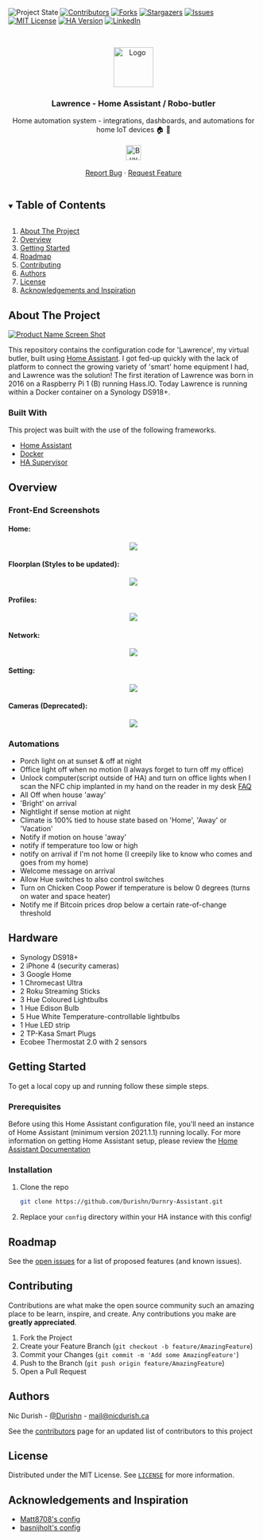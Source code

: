 <!--
*** Thanks for checking out the Ender-README-Template. This repository was forked
*** from othneildrew's Best-README-Template available at
*** https://github.com/othneildrew/Best-README-Template
***
***
***
*** To avoid retyping too much info. Do a search and replace for the following:
*** Durishn, Durnry-Assistant, Lawrence - Home Assistant / Robo-butler, project_description, project_url
-->
<!-- To change the stability level, replace 'stable' with 'stable', 'unstable', 'experimental', or 'deprecated'-->
![Project State][stable-shield]
[![Contributors][contributors-shield]][contributors-url]
[![Forks][forks-shield]][forks-url]
[![Stargazers][stars-shield]][stars-url]
[![Issues][issues-shield]][issues-url]
[![MIT License][license-shield]][license-url]
[![HA Version](https://img.shields.io/badge/Home%20Assistant-2021.1.1%20-darkblue)](https://github.com/home-assistant/core/releases/tag/2021.1.1)
[![LinkedIn][linkedin-shield]][linkedin-url]



<!-- PROJECT LOGO -->
<br />
<p align="center">
  <a href="https://github.com/Durishn/Durnry-Assistant">
    <img src="https://www.home-assistant.io/images/home-assistant-logo.svg" alt="Logo" width="80" height="80">
  </a>

  <h3 align="center">Lawrence - Home Assistant / Robo-butler</h3>

  <p align="center">
    Home automation system - integrations, dashboards, and automations for home IoT devices 🏠 🤖
    <br />
    <br />
    <a href='https://www.buymeacoffee.com/nicdurish' target='_blank' style='margin-top:50px;'><img height='30' src='https://az743702.vo.msecnd.net/cdn/kofi1.png?v=0' border='0' alt='Buy Me a Coffee' /></a>
    <br />
    <br/ >
    <a href="https://github.com/Durishn/Durnry-Assistant/issues">Report Bug</a>
    ·
    <a href="https://github.com/Durishn/Durnry-Assistant/issues">Request Feature</a>
  </p>
</p>



<!-- TABLE OF CONTENTS -->
<details open="open">
  <summary><h2 style="display: inline-block">Table of Contents</h2></summary>
  <ol>
    <li><a href="#about-the-project">About The Project</a></li>
    <li><a href="#overview">Overview</a></li>
    <li><a href="#getting-started">Getting Started</a></li>
    <li><a href="#roadmap">Roadmap</a></li>
    <li><a href="#contributing">Contributing</a></li>
    <li><a href="#authors">Authors</a></li>
    <li><a href="#license">License</a></li>
    <li><a href="#acknowledgements-and-inspiration">Acknowledgements and Inspiration</a></li>
  </ol>
</details>



<!-- ABOUT THE PROJECT -->
## About The Project

[![Product Name Screen Shot][product-screenshot]](https://project_url)

This repository contains the configuration code for 'Lawrence', my virtual butler, built using [Home Assistant](https://home-assistant.io/). I got fed-up quickly with the lack of platform to connect the growing variety of 'smart' home equipment I had, and Lawrence was the solution! The first iteration of Lawrence was born in 2016 on a Raspberry Pi 1 (B) running Hass.IO. Today Lawrence is running within a Docker container on a Synology DS918+.

### Built With

This project was built with the use of the following frameworks.
* [Home Assistant](https://www.home-assistant.io/)
* [Docker](https://docker.com)
* [HA Supervisor](https://github.com/home-assistant/supervisor)


<!-- USAGE EXAMPLES -->
## Overview

### Front-End Screenshots
#### Home:
<p align="center">
  <img src="https://raw.githubusercontent.com/Durishn/Durnry-Assistant/master/www/img/docs/1.png">
</p>

#### Floorplan (Styles to be updated):
<p align="center">
  <img src="https://raw.githubusercontent.com/Durishn/Durnry-Assistant/master/www/img/docs/2.png">
</p>

#### Profiles:
<p align="center">
  <img src="https://raw.githubusercontent.com/Durishn/Durnry-Assistant/master/www/img/docs/3.png">
</p>

#### Network:
<p align="center">
  <img src="https://raw.githubusercontent.com/Durishn/Durnry-Assistant/master/www/img/docs/4.png">
</p>

#### Setting:
<p align="center">
  <img src="https://raw.githubusercontent.com/Durishn/Durnry-Assistant/master/www/img/docs/5.png">
</p>

#### Cameras (Deprecated):
<p align="center">
  <img src="https://raw.githubusercontent.com/Durishn/Durnry-Assistant/master/www/img/docs/6.png">
</p>

### Automations
- Porch light on at sunset & off at night
- Office light off when no motion (I always forget to turn off my office)
- Unlock computer(script outside of HA) and turn on office lights when I scan the NFC chip implanted in my hand on the reader in my desk [FAQ](https://www.youtube.com/watch?v=5tCyVfcFOG0)
- All Off when house 'away'
- 'Bright' on arrival
- Nightlight if sense motion at night
- Climate is 100% tied to house state based on 'Home', 'Away' or 'Vacation'
- Notify if motion on house 'away'
- notify if temperature too low or high
- notify on arrival if I'm not home (I creepily like to know who comes and goes from my home)
- Welcome message on arrival
- Allow Hue switches to also control switches  
- Turn on Chicken Coop Power if temperature is below 0 degrees (turns on water and space heater)
- Notify me if Bitcoin prices drop below a certain rate-of-change threshold

## Hardware
- Synology DS918+
- 2 iPhone 4 (security cameras)
- 3 Google Home
- 1 Chromecast Ultra
- 2 Roku Streaming Sticks
- 3 Hue Coloured Lightbulbs
- 1 Hue Edison Bulb
- 5 Hue White Temperature-controllable lightbulbs
- 1 Hue LED strip
- 2 TP-Kasa Smart Plugs
- Ecobee Thermostat 2.0 with 2 sensors


<!-- GETTING STARTED -->
## Getting Started

To get a local copy up and running follow these simple steps.

### Prerequisites

Before using this Home Assistant configuration file, you'll need an instance of Home Assistant (minimum version 2021.1.1) running locally. For more information on getting Home Assistant setup, please review the [Home Assistant Documentation](https://www.home-assistant.io/docs/)


### Installation

1. Clone the repo
   ```sh
   git clone https://github.com/Durishn/Durnry-Assistant.git
   ```

2. Replace your `config` directory within your HA instance with this config!

<!-- ROADMAP -->
## Roadmap

See the [open issues](https://github.com/Durishn/Durnry-Assistant/issues) for a list of proposed features (and known issues).



<!-- CONTRIBUTING -->
## Contributing

Contributions are what make the open source community such an amazing place to be learn, inspire, and create. Any contributions you make are **greatly appreciated**.

1. Fork the Project
2. Create your Feature Branch (`git checkout -b feature/AmazingFeature`)
3. Commit your Changes (`git commit -m 'Add some AmazingFeature'`)
4. Push to the Branch (`git push origin feature/AmazingFeature`)
5. Open a Pull Request

<!-- Authors -->
## Authors
Nic Durish - [@Durishn](https://twitter.com/Durishn) - [mail@nicdurish.ca](mailto:mail@nicdurish.ca)

See the [contributors](https://github.com/Durishn/Durnry-Assistant/contributors) page for an updated list of contributors to this project



<!-- LICENSE -->
## License
Distributed under the MIT License. See [`LICENSE`][license-url] for more information.



<!-- ACKNOWLEDGEMENTS -->
## Acknowledgements and Inspiration
- [Matt8708's config](https://github.com/matt8707/hass-config)
- [basnijholt's config](https://github.com/basnijholt/home-assistant-config/)

<!-- MARKDOWN LINKS & IMAGES -->
<!-- https://www.markdownguide.org/basic-syntax/#reference-style-links -->


[stable-shield]: https://img.shields.io/badge/stability-stable-green.svg
[unstable-shield]: https://img.shields.io/badge/stability-unstable-yellow.svg
[deprecated-shield]: https://img.shields.io/badge/stability-deprecated-orange.svg
[experimental-shield]: https://img.shields.io/badge/stability-experimental-red.svg

[contributors-shield]: https://img.shields.io/github/contributors/Durishn/Durnry-Assistant.svg
[contributors-url]: https://github.com/Durishn/Durnry-Assistant/graphs/contributors
[forks-shield]: https://img.shields.io/github/forks/Durishn/Durnry-Assistant.svg
[forks-url]: https://github.com/Durishn/Durnry-Assistant/network/members
[stars-shield]: https://img.shields.io/github/stars/Durishn/Durnry-Assistant.svg
[stars-url]: https://github.com/Durishn/Durnry-Assistant/stargazers
[issues-shield]: https://img.shields.io/github/issues/Durishn/Durnry-Assistant.svg
[issues-url]: https://github.com/Durishn/Durnry-Assistant/issues
[license-shield]: https://img.shields.io/github/license/Durishn/Durnry-Assistant.svg
[license-url]: https://github.com/Durishn/Durnry-Assistant/blob/master/LICENSE
[linkedin-shield]: https://img.shields.io/badge/-Github-black.svg?logo=github&colorB=555
[linkedin-url]: https://github.com/Durishn
[product-screenshot]: www/img/docs/demo.gif
